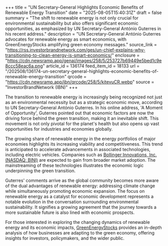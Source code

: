 +++
title = "UN Secretary-General Highlights Economic Benefits of Renewable Energy Transition"
date = "2025-08-05T15:40:31Z"
draft = false
summary = "The shift to renewable energy is not only crucial for environmental sustainability but also offers significant economic opportunities, as emphasized by UN Secretary-General António Guterres in his recent address."
description = "UN Secretary-General António Guterres advocates for renewable energy as smart economics, with GreenEnergyStocks amplifying green economy messages."
source_link = "https://rss.investorbrandnetwork.com/ges/un-chief-explains-why-transitioning-to-clean-energy-is-smart-economics/"
enclosure = "https://cdn.newsramp.app/genai/images/258/5/253727b69449e5bed1c9e8ccc58eac6a.png"
article_id = 136174
feed_item_id = 18133
url = "/202508/136174-un-secretary-general-highlights-economic-benefits-of-renewable-energy-transition"
qrcode = "https://cdn.newsramp.app/ibn/qrcode/258/5/kitevuCR.webp"
source = "InvestorBrandNetwork (IBN)"
+++

<p>The transition to renewable energy is increasingly being recognized not just as an environmental necessity but as a strategic economic move, according to UN Secretary-General António Guterres. In his online address, 'A Moment of Opportunity', Guterres pointed out that economic factors are now the driving force behind the green transition, making it an inevitable shift. This movement is not only pivotal for the planet's health but also opens up vast opportunities for industries and economies globally.</p><p>The growing share of renewable energy in the energy portfolios of major economies highlights its increasing viability and competitiveness. This trend is anticipated to accelerate advancements in associated technologies, including electric vehicles. Companies such as <a href='https://www.nasdaq.com' rel='nofollow' target='_blank'>Bollinger Innovations, Inc. (NASDAQ: BINI)</a> are expected to gain from broader market adoption. The mainstreaming of these technologies illustrates the economic logic underpinning the green transition.</p><p>Guterres' comments arrive as the global community becomes more aware of the dual advantages of renewable energy: addressing climate change while simultaneously promoting economic expansion. The focus on renewable energy as a catalyst for economic development represents a notable evolution in the conversation surrounding environmental sustainability. It signifies a growing agreement that the journey towards a more sustainable future is also lined with economic prospects.</p><p>For those interested in exploring the changing dynamics of renewable energy and its economic impacts, <a href='https://www.GreenEnergyStocks.com' rel='nofollow' target='_blank'>GreenEnergyStocks</a> provides an in-depth analysis of how businesses are adapting to the green economy, offering insights for investors, policymakers, and the wider public.</p>